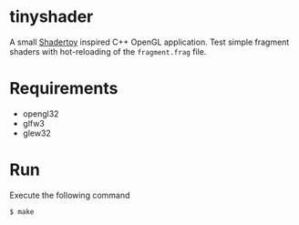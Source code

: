 # tinyshader
A small [Shadertoy](https://www.shadertoy.com/) inspired C++ OpenGL application. Test simple fragment shaders with hot-reloading of the `fragment.frag` file.

# Requirements

- opengl32
- glfw3
- glew32

# Run

Execute the following command

    $ make
